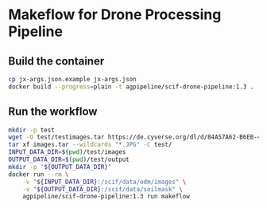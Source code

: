 # Makeflow for Drone Processing Pipeline

## Build the container

```bash
cp jx-args.json.example jx-args.json
docker build --progress=plain -t agpipeline/scif-drone-pipeline:1.3 .
```


## Run the workflow

```bash
mkdir -p test
wget -O test/testimages.tar https://de.cyverse.org/dl/d/84A57A62-B6EB-4826-ADC4-337D4A0ABBEA/images.tar
tar xf images.tar --wildcards "*.JPG" -C test/
INPUT_DATA_DIR=$(pwd)/test/images
OUTPUT_DATA_DIR=$(pwd)/test/output
mkdir -p "${OUTPUT_DATA_DIR}"
docker run --rm \
    -v "${INPUT_DATA_DIR}:/scif/data/odm/images" \
    -v "${OUTPUT_DATA_DIR}:/scif/data/soilmask" \
    agpipeline/scif-drone-pipeline:1.3 run makeflow
```